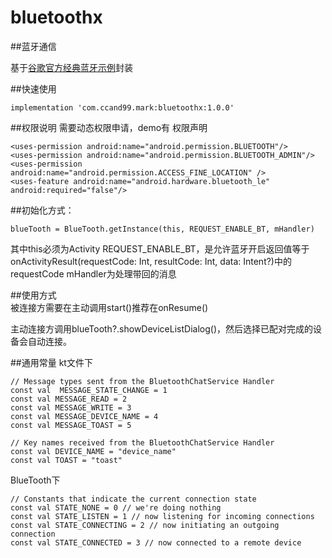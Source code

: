 # bluetoothx

##蓝牙通信

基于[谷歌官方经典蓝牙示例](
https://github.com/android/connectivity-samples/tree/main/BluetoothChat)封装

##快速使用
```
implementation 'com.ccand99.mark:bluetoothx:1.0.0'
```

##权限说明
需要动态权限申请，demo有
权限声明
```
<uses-permission android:name="android.permission.BLUETOOTH"/>
<uses-permission android:name="android.permission.BLUETOOTH_ADMIN"/>
<uses-permission android:name="android.permission.ACCESS_FINE_LOCATION" />
<uses-feature android:name="android.hardware.bluetooth_le" android:required="false"/>
```

##初始化方式：
```
blueTooth = BlueTooth.getInstance(this, REQUEST_ENABLE_BT, mHandler)
```
其中this必须为Activity
REQUEST_ENABLE_BT，是允许蓝牙开启返回值等于onActivityResult(requestCode: Int, resultCode: Int, data: Intent?)中的requestCode
mHandler为处理带回的消息

##使用方式<br>
被连接方需要在主动调用start()推荐在onResume()

主动连接方调用blueTooth?.showDeviceListDialog()，然后选择已配对完成的设备会自动连接。

##通用常量
kt文件下
```
// Message types sent from the BluetoothChatService Handler
const val  MESSAGE_STATE_CHANGE = 1
const val MESSAGE_READ = 2
const val MESSAGE_WRITE = 3
const val MESSAGE_DEVICE_NAME = 4
const val MESSAGE_TOAST = 5

// Key names received from the BluetoothChatService Handler
const val DEVICE_NAME = "device_name"
const val TOAST = "toast"
```

BlueTooth下
```
// Constants that indicate the current connection state
const val STATE_NONE = 0 // we're doing nothing
const val STATE_LISTEN = 1 // now listening for incoming connections
const val STATE_CONNECTING = 2 // now initiating an outgoing connection
const val STATE_CONNECTED = 3 // now connected to a remote device
```

